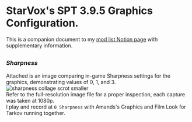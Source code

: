 # StarVox's SPT 3.9.5 Graphics Configuration.  
This is a companion document to my [mod list Notion page](https://shorturl.at/YkjIY) with supplementary information.  

##

### *Sharpness*  
Attached is an image comparing in-game Sharpness settings for the graphics, demonstrating values of 0, 1, and 3.
![sharpness collage scrot smaller](https://github.com/user-attachments/assets/feab7764-0381-4364-84fa-55a23779e3d5)  
Refer to the full-resolution image file for a proper inspection, each capture was taken at 1080p.  
I play and record at `0 Sharpness` with Amands's Graphics and Film Look for Tarkov running together.  

##


